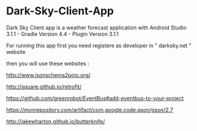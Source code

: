 # Dark-Sky-Client-App

Dark Sky Client app is a weather forecast application with Android Studio 3.1.1 - Gradle Version 4.4 - Plugin Version 3.1.1

For running this app first you need registere as developer in " darksky.net " website 

then you will use these websites : 

http://www.jsonschema2pojo.org/


http://square.github.io/retrofit/


https://github.com/greenrobot/EventBus#add-eventbus-to-your-project


https://mvnrepository.com/artifact/com.google.code.gson/gson/2.7


http://jakewharton.github.io/butterknife/
